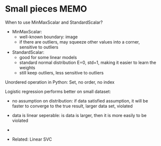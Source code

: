 # Small pieces MEMO

When to use MinMaxScalar and StandardScalar?

* MinMaxScalar:
  * well-known boundary: image
  * if there are outliers, may squeeze other values into a corner, sensitive to outliers
* StandardScalar:
  * good for some linear models
  *  standard normal distribution E=0, std=1, making it easier to learn the weights
  * still keep outliers, less sensitive to outliers



Unordered operation in Python: Set, no order, no index



Logistic regression performs better on small dataset:

* no assumption on distribution: if data satisfied assumption, it will be faster to converge to the true result, larger data set, violated
* data is linear seperable: is data is larger, then it is more easily to be violated
* 

* Related: Linear SVC
